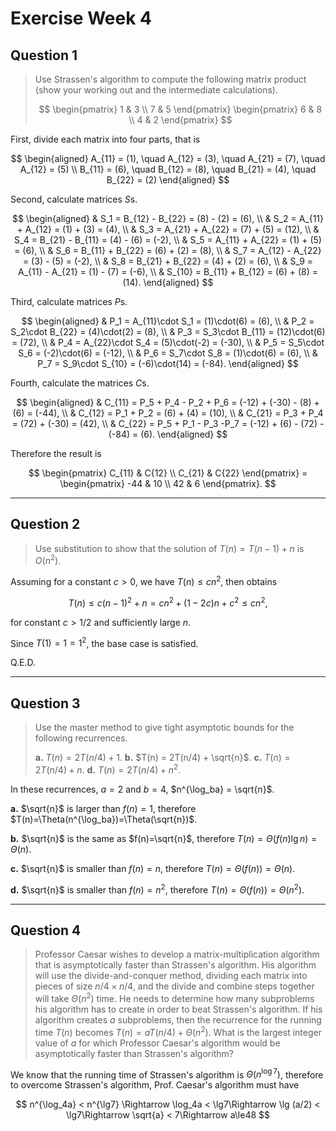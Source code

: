 # Exercise Week 4

## Question 1

>Use Strassen's algorithm to compute the following matrix product (show your working out and the intermediate calculations).
>
>$$
>\begin{pmatrix}
>1 & 3 \\ 7 & 5
>\end{pmatrix}
>\begin{pmatrix}
>6 & 8 \\ 4 & 2
>\end{pmatrix}
>$$

First, divide each matrix into four parts, that is

$$
\begin{aligned}
A_{11} = (1), \quad
A_{12} = (3), \quad
A_{21} = (7), \quad
A_{12} = (5) \\
B_{11} = (6), \quad
B_{12} = (8), \quad
B_{21} = (4), \quad
B_{22} = (2)
\end{aligned}
$$

Second, calculate matrices $S$s.

$$
\begin{aligned}
& S_1 = B_{12} - B_{22} = (8) - (2) = (6), \\
& S_2 = A_{11} + A_{12} = (1) + (3) = (4), \\
& S_3 = A_{21} + A_{22} = (7) + (5) = (12), \\
& S_4 = B_{21} - B_{11} = (4) - (6) = (-2), \\
& S_5 = A_{11} + A_{22} = (1) + (5) = (6), \\
& S_6 = B_{11} + B_{22} = (6) + (2) = (8), \\
& S_7 = A_{12} - A_{22} = (3) - (5) = (-2), \\
& S_8 = B_{21} + B_{22} = (4) + (2) = (6), \\
& S_9 = A_{11} - A_{21} = (1) - (7) = (-6), \\
& S_{10} = B_{11} + B_{12} = (6) + (8) = (14).
\end{aligned}
$$

Third, calculate matrices $P$s.

$$
\begin{aligned}
& P_1 = A_{11}\cdot S_1 = (1)\cdot(6) = (6), \\
& P_2 = S_2\cdot B_{22} = (4)\cdot(2) = (8), \\
& P_3 = S_3\cdot B_{11} = (12)\cdot(6) = (72), \\
& P_4 = A_{22}\cdot S_4 = (5)\cdot(-2) = (-30), \\
& P_5 = S_5\cdot S_6 = (-2)\cdot(6) = (-12), \\
& P_6 = S_7\cdot S_8 = (1)\cdot(6) = (6), \\
& P_7 = S_9\cdot S_{10} = (-6)\cdot(14) = (-84).
\end{aligned}
$$

Fourth, calculate the matrices $C$s.

$$
\begin{aligned}
& C_{11} = P_5 + P_4 - P_2 + P_6 = (-12) + (-30) - (8) + (6) = (-44), \\
& C_{12} = P_1 + P_2 = (6) + (4) = (10), \\
& C_{21} = P_3 + P_4 = (72) + (-30) = (42), \\
& C_{22} = P_5 + P_1 - P_3 -P_7 = (-12) + (6) - (72) - (-84) = (6).
\end{aligned}
$$

Therefore the result is

$$
\begin{pmatrix}
C_{11} & C{12} \\ C_{21} & C{22}
\end{pmatrix} =
\begin{pmatrix}
-44 & 10 \\ 42 & 6
\end{pmatrix}.
$$

---

## Question 2

>Use substitution to show that the solution of $T(n) = T(n-1) + n$ is $O(n^2)$.

Assuming for a constant $c>0$, we have $T(n)\le cn^2$, then obtains

$$
T(n)\le
c(n-1)^2 + n =
cn^2 + (1-2c)n + c^2 \le
cn^2,
$$

for constant $c>1/2$ and sufficiently large $n$.

Since $T(1) = 1 = 1^2$, the base case is satisfied.

Q.E.D.

---

## Question 3

>Use the master method to give tight asymptotic bounds for the following recurrences.
>
>**a.** $T(n) = 2T(n/4) + 1$.
>**b.** $T(n) = 2T(n/4) + \sqrt{n}$.
>**c.** $T(n) = 2T(n/4) + n$.
>**d.** $T(n) = 2T(n/4) + n^2$.

In these recurrences, $a = 2$ and $b = 4$, $n^{\log_ba} = \sqrt{n}$.

**a.** $\sqrt{n}$ is larger than $f(n)=1$, therefore $T(n)=\Theta(n^{\log_ba})=\Theta(\sqrt{n})$.

**b.** $\sqrt{n}$ is the same as $f(n)=\sqrt{n}$, therefore $T(n)=\Theta(f(n)\lg n)=\Theta(n)$.

**c.** $\sqrt{n}$ is smaller than $f(n)=n$, therefore $T(n)=\Theta(f(n))=\Theta(n)$.

**d.** $\sqrt{n}$ is smaller than $f(n)=n^2$, therefore $T(n)=\Theta(f(n))=\Theta(n^2)$.

---

## Question 4

>Professor Caesar wishes to develop a matrix-multiplication algorithm that is asymptotically faster than Strassen's algorithm. His algorithm will use the divide-and-conquer method, dividing each matrix into pieces of size $n/4\times n/4$, and the divide and combine steps together will take $\Theta(n^2)$ time. He needs to determine how many subproblems his algorithm has to create in order to beat Strassen's algorithm. If his algorithm creates $a$ subproblems, then the recurrence for the running time $T(n)$ becomes $T(n) = aT(n/4) + \Theta(n^2)$. What is the largest integer value of $a$ for which Professor Caesar's algorithm would be asymptotically faster than Strassen's algorithm?

We know that the running time of Strassen's algorithm is $\Theta(n^{\log7})$, therefore to overcome Strassen's algorithm, Prof. Caesar's algorithm must have

$$
n^{\log_4a} < n^{\lg7} \Rightarrow
\log_4a < \lg7\Rightarrow
\lg (a/2) < \lg7\Rightarrow
\sqrt{a} < 7\Rightarrow
a\le48
$$
